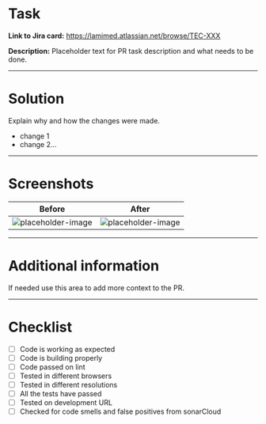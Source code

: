 # Task
**Link to Jira card:** https://lamimed.atlassian.net/browse/TEC-XXX

**Description:** Placeholder text for PR task description and what needs to be done.
___

# Solution
Explain why and how the changes were made.

- change 1
- change 2...

___

# Screenshots

Before | After
:---------------:|:---------------:
![placeholder-image](https://user-images.githubusercontent.com/91737818/139941460-3c6acb21-d79e-4e3b-b1bb-bc8a49d76964.jpg) |![placeholder-image](https://user-images.githubusercontent.com/91737818/139941489-adb9dd7a-5308-465d-88bb-a2893dcd37e7.jpg)


___

# Additional information

If needed use this area to add more context to the PR.

___

# Checklist

- [ ] Code is working as expected
- [ ] Code is building properly
- [ ] Code passed on lint
- [ ] Tested in different browsers
- [ ] Tested in different resolutions
- [ ] All the tests have passed
- [ ] Tested on development URL
- [ ] Checked for code smells and false positives from sonarCloud
